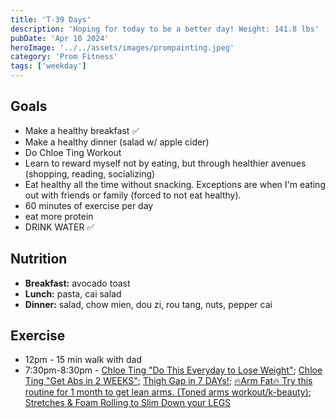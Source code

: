 ```yaml
---
title: 'T-39 Days'
description: 'Hoping for today to be a better day! Weight: 141.8 lbs'
pubDate: 'Apr 10 2024'
heroImage: '../../assets/images/prompainting.jpeg'
category: 'Prom Fitness'
tags: ['weekday']
---
```


## Goals

- Make a healthy breakfast ✅
- Make a healthy dinner (salad w/ apple cider)
- Do Chloe Ting Workout
- Learn to reward myself not by eating, but through healthier avenues (shopping, reading, socializing)
- Eat healthy all the time without snacking. Exceptions are when I'm eating out with friends or family (forced to not eat healthy).
- 60 minutes of exercise per day
- eat more protein
- DRINK WATER ✅

## Nutrition

- **Breakfast:** avocado toast
- **Lunch:** pasta, cai salad
- **Dinner:** salad, chow mien, dou zi, rou tang, nuts, pepper cai

## Exercise

- 12pm - 15 min walk with dad
- 7:30pm-8:30pm - [Chloe Ting "Do This Everyday to Lose Weight"](https://www.youtube.com/watch?v=2MoGxae-zyo); [Chloe Ting "Get Abs in 2 WEEKS"](https://www.youtube.com/watch?v=2pLT-olgUJs); [Thigh Gap in 7 DAYs!](https://www.youtube.com/watch?v=cgLwA4_VTMc); [🔥Arm Fat🔥 Try this routine for 1 month to get lean arms. (Toned arms workout/k-beauty)](https://www.youtube.com/watch?v=T-bVqdhqW2U); [Stretches & Foam Rolling to Slim Down your LEGS](https://www.youtube.com/watch?v=zF7LFDfKEGY)
